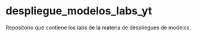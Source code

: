 # despliegue_modelos_labs_yt
Repositorio que contiene los labs de la materia de despliegues de modelos.
